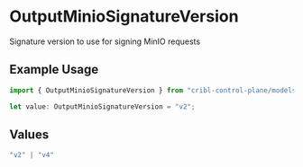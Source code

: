 # OutputMinioSignatureVersion

Signature version to use for signing MinIO requests

## Example Usage

```typescript
import { OutputMinioSignatureVersion } from "cribl-control-plane/models/operations";

let value: OutputMinioSignatureVersion = "v2";
```

## Values

```typescript
"v2" | "v4"
```